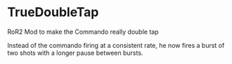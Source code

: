 # TrueDoubleTap
RoR2 Mod to make the Commando really double tap

Instead of the commando firing at a consistent rate, he now fires a burst of two shots with a longer pause between bursts.
